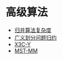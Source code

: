# 高级算法

 - [归并算法复杂度](https://sailist.github.io/AdAlgo/doc/1.html)
 - [广义划分问题归约](https://sailist.github.io/AdAlgo/doc/2.html)
 - [X3C-Y](https://sailist.github.io/AdAlgo/doc/3.html)
 - [MST-MM](https://sailist.github.io/AdAlgo/doc/4.html)
